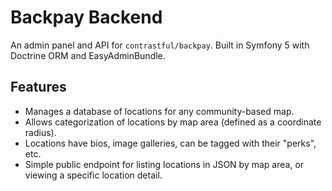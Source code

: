 # Backpay Backend

An admin panel and API for `contrastful/backpay`. Built in Symfony 5 with Doctrine ORM and EasyAdminBundle.

## Features
- Manages a database of locations for any community-based map.
- Allows categorization of locations by map area (defined as a coordinate radius).
- Locations have bios, image galleries, can be tagged with their "perks", etc.
- Simple public endpoint for listing locations in JSON by map area, or viewing a specific location detail.
